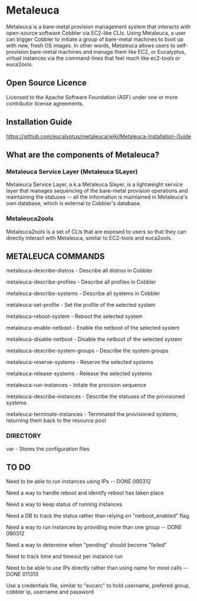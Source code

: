 Metaleuca
=========

Metaleuca is a bare-metal provision management system that interacts with open-source software Cobbler via EC2-like CLIs. Using Metaleuca, a user can trigger Cobbler to initiate a group of bare-metal machines to boot up with new, fresh OS images. In other words, Metaleuca allows users to self-provision bare-metal machines and manage them like EC2, or Eucalyptus, virtual instances via the command-lines that feel much like ec2-tools or euca2ools.

## Open Source Licence ##

Licensed to the Apache Software Foundation (ASF) under one or more contributor license agreements. 

## Installation Guide ##

https://github.com/eucalyptus/metaleuca/wiki/Metaleuca-Installation-Guide

## What are the components of Metaleuca? ##

### Metaleuca Service Layer (Metaleuca SLayer) ###

Metaleuca Service Layer, a.k.a Metaleuca Slayer, is a lightweight service layer that manages sequencing of the bare-metal provision operations and maintaining the statuses -- all the information is maintained in Metaleuca's own database, which is external to Cobbler's database.

### Metaleuca2ools ###

Metaleuca2ools is a set of CLIs that are exposed to users so that they can directly interact with Metaleuca, similar to EC2-tools and euca2ools.

## METALEUCA COMMANDS ##

metaleuca-describe-distros  	- Describe all distros in Cobbler

metaleuca-describe-profiles		- Describe all profiles in Cobbler

metaleuca-describe-systems		- Describe all systems in Cobbler

metaleuca-set-profile			- Set the profile of the selected system

metaleuca-reboot-system			- Reboot the selected system

metaleuca-enable-netboot		- Enable the netboot of the selected system

metaleuca-disable-netboot		- Disable the netboot of the selected system

metaleuca-describe-system-groups	- Describe the system groups

metaleuca-reserve-systems		- Reserve the selected systems

metaleuca-release-systems		- Release the selected systems

metaleuca-run-instances			- Initate the provision sequence

metaleuca-describe-instances		- Describe the statuses of the provisioned systems

metaleuca-terminate-instances		- Terminated the provisioned systems, returning them back to the resource pool

### DIRECTORY ###

var - Stores the configuration files

## TO DO ##

Need to be able to run instances using IPs -- DONE 090312

Need a way to handle reboot and identify reboot has taken place

Need a way to keep status of running instances

Need a DB to track the status rather than relying on "netboot_enabled" flag.

Need a way to run instances by providing more than one group -- DONE 090312

Need a way to determine when "pending" should become "failed"

Need to track time and timeout per instance run

Need to be able to use IPs directly rather than using name for most calls -- DONE 011313

Use a credentials file, similar to "eucarc" to hold username, prefered group, cobbler ip, username and password

